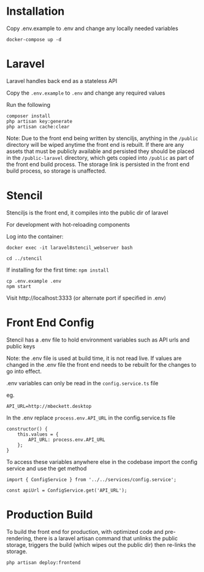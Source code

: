 # Installation

Copy .env.example to .env and change any locally needed variables

    docker-compose up -d

# Laravel

Laravel handles back end as a stateless API

Copy the `.env.example` to `.env` and change any required values

Run the following

    composer install
    php artisan key:generate
    php artisan cache:clear

Note: Due to the front end being written by stenciljs, anything in the `/public` directory will be wiped anytime the front end is rebuilt.  If there are any assets that must be publicly available and persisted they should be placed in the `/public-laravel` directory, which gets copied into `/public` as part of the front end build process.  The storage link is persisted in the front end build process, so storage is unaffected.

# Stencil

Stenciljs is the front end, it compiles into the public dir of laravel

For development with hot-reloading components

Log into the container:

    docker exec -it laravel8stencil_webserver bash

    cd ../stencil

If installing for the first time: `npm install`

    cp .env.example .env
    npm start

Visit http://localhost:3333 (or alternate port if specified in .env)

# Front End Config

Stencil has a .env file to hold environment variables such as API urls and public keys

Note: the .env file is used at build time, it is not read live.  If values are changed in the .env file the front end needs to be rebuilt for the changes to go into effect.

.env variables can only be read in the `config.service.ts` file

eg.

    API_URL=http://mbeckett.desktop

In the .env replace `process.env.API_URL` in the config.service.ts file

    constructor() {
        this.values = {
            API_URL: process.env.API_URL
        };
    }

To access these variables anywhere else in the codebase import the config service and use the get method

    import { ConfigService } from '../../services/config.service';

    const apiUrl = ConfigService.get('API_URL');


# Production Build

To build the front end for production, with optimized code and pre-rendering, there is a laravel artisan command that unlinks the public storage, triggers the build (which wipes out the public dir) then re-links the storage.

    php artisan deploy:frontend